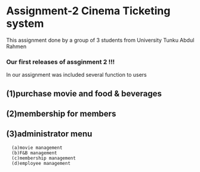 # Assignment-2 Cinema Ticketing system
This assignment done by a group of 3 students from University Tunku Abdul Rahmen
### Our first releases of assginment 2 !!!
In our assignment was included several function to users
## (1)purchase movie and food & beverages
## (2)membership for members
## (3)administrator menu 
      (a)movie management
      (b)F&B management
      (c)membership management
      (d)employee management
